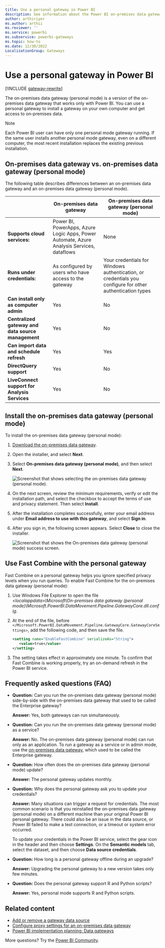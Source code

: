```yaml
---
title: Use a personal gateway in Power BI
description: See information about the Power BI on-premises data gateway (personal mode) that you can use for connecting to on-premises data.
author: arthiriyer
ms.author: arthii
ms.reviewer: ''
ms.service: powerbi
ms.subservice: powerbi-gateways
ms.topic: how-to
ms.date: 12/30/2022
LocalizationGroup: Gateways
---
```


# Use a personal gateway in Power BI

[!INCLUDE [gateway-rewrite](../includes/gateway-rewrite.md)]

The on-premises data gateway (personal mode) is a version of the on-premises data gateway that works only with Power BI. You can use a personal gateway to install a gateway on your own computer and get access to on-premises data.

> [!NOTE]
> Each Power BI user can have only one personal mode gateway running. If the same user installs another personal mode gateway, even on a different computer, the most recent installation replaces the existing previous installation.

## On-premises data gateway vs. on-premises data gateway (personal mode)

The following table describes differences between an on-premises data gateway and an on-premises data gateway (personal mode).

|   |On-premises data gateway | On-premises data gateway (personal mode) |
| ---- | ---- | ---- |
|**Supports cloud services:** |Power BI, PowerApps, Azure Logic Apps, Power Automate, Azure Analysis Services, dataflows | None |
|**Runs under credentials:** |As configured by users who have access to the gateway |Your credentials for Windows authentication, or credentials you configure for other authentication types |
|**Can install only as computer admin** |Yes |No |
|**Centralized gateway and data source management** |Yes |No |
|**Can import data and schedule refresh** |Yes |Yes |
|**DirectQuery support** |Yes |No |
|**LiveConnect support for Analysis Services** |Yes |No |

## Install the on-premises data gateway (personal mode)

To install the on-premises data gateway (personal mode):

1. [Download the on-premises data gateway](https://go.microsoft.com/fwlink/?LinkId=820925&clcid=0x409).

1. Open the installer, and select **Next**.

1. Select **On-premises data gateway (personal mode)**, and then select **Next**.

   ![Screenshot that shows selecting the on-premises data gateway (personal mode).](media/service-gateway-personal-mode/personal-gateway-select.png)

1. On the next screen, review the minimum requirements, verify or edit the installation path, and select the checkbox to accept the terms of use and privacy statement. Then select **Install**.

1. After the installation completes successfully, enter your email address under **Email address to use with this gateway**, and select **Sign in**. 

1. After you sign in, the following screen appears. Select **Close** to close the installer.

   ![Screenshot that shows the On-premises data gateway (personal mode) success screen.](media/service-gateway-personal-mode/personal-gateway-complete.png)

## Use Fast Combine with the personal gateway

Fast Combine on a personal gateway helps you ignore specified privacy levels when you run queries. To enable Fast Combine for the on-premises data gateway (personal mode):

1. Use Windows File Explorer to open the file *\<localappdata>\\Microsoft\\On-premises data gateway (personal mode)\\Microsoft.PowerBI.DataMovement.Pipeline.GatewayCore.dll.config*.

2. At the end of the file, before `</Microsoft.PowerBI.DataMovement.Pipeline.GatewayCore.GatewayCoreSettings>`, add the following code, and then save the file.

    ```xml
    <setting name="EnableFastCombine" serializeAs="String">
       <value>true</value>
    </setting>
    ```

3. The setting takes effect in approximately one minute. To confirm that Fast Combine is working properly, try an on-demand refresh in the Power BI service.

## Frequently asked questions (FAQ)

- **Question:** Can you run the on-premises data gateway (personal mode) side-by-side with the on-premises data gateway that used to be called the Enterprise gateway?
  
  **Answer:** Yes, both gateways can run simultaneously.

- **Question:** Can you run the on-premises data gateway (personal mode) as a service?
  
  **Answer:** No. The on-premises data gateway (personal mode) can run only as an application. To run a gateway as a service or in admin mode, use the [on-premises data gateway](/data-integration/gateway/service-gateway-onprem), which used to be called the Enterprise gateway.

- **Question:** How often does the on-premises data gateway (personal mode) update?
  
  **Answer:** The personal gateway updates monthly.

- **Question:** Why does the personal gateway ask you to update your credentials?
  
  **Answer:** Many situations can trigger a request for credentials. The most common scenario is that you reinstalled the on-premises data gateway (personal mode) on a different machine than your original Power BI personal gateway. There could also be an issue in the data source, or Power BI failed to make a test connection, or a timeout or system error occurred.
  
  To update your credentials in the Power BI service, select the gear icon in the header and then choose **Settings**. On the **Semantic models** tab, select the dataset, and then choose **Data source credentials**.

- **Question:** How long is a personal gateway offline during an upgrade?
  
  **Answer:** Upgrading the personal gateway to a new version takes only few minutes.

- **Question:** Does the personal gateway support R and Python scripts?
  
  **Answer:** Yes, personal mode supports R and Python scripts.​

## Related content

* [Add or remove a gateway data source](service-gateway-data-sources.md)
* [Configure proxy settings for an on-premises data gateway](/data-integration/gateway/service-gateway-proxy)
* [Power BI implementation planning: Data gateways](../guidance/powerbi-implementation-planning-data-gateways.md)

More questions? Try the [Power BI Community](https://community.powerbi.com/).
